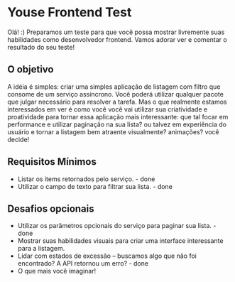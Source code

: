 # Youse Frontend Test

Olá! :) Preparamos um teste para que você possa mostrar livremente suas habilidades como desenvolvedor frontend. Vamos adorar ver e comentar o resultado do seu teste!

## O objetivo

A idéia é simples: criar uma simples aplicação de listagem com filtro que consome de um serviço assíncrono. Você poderá utilizar qualquer pacote que julgar necessário para resolver a tarefa. Mas o que realmente estamos interessados em ver é como você você vai utilizar sua criatividade e proatividade para tornar essa aplicação mais interessante: que tal focar em performance e utilizar paginação na sua lista? ou talvez em experiência do usuário e tornar a listagem bem atraente visualmente? animações? você decide!

## Requisitos Mínimos

- Listar os items retornados pelo serviço. - done
- Utilizar o campo de texto para filtrar sua lista. - done

## Desafios opcionais

- Utilizar os parâmetros opcionais do serviço para paginar sua lista. - done
- Mostrar suas habilidades visuais para criar uma interface interessante para a listagem.
- Lidar com estados de excessão – buscamos algo que não foi encontrado? A API retornou um erro? - done
- O que mais você imaginar!
